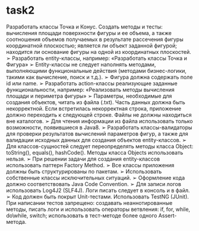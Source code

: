 # task2
Разработать классы Точка и Конус. Создать методы и тесты: вычисления площади поверхности фигуры и ее объема,
а также соотношения объемов получаемых в результате рассечения фигуры координатной плоскостью;
является ли объект заданной фигурой; находится ли основание фигуры на одной из координатных плоскостей.
➢ Разработать entity-классы, например: «Разработать классы Точка и Фигура»
➢ Entity-классы не следует наполнять методами, выполняющими функциональные действия
(методами бизнес-логики, такими как вычисление, поиск и т.д.).
➢ Фигура должна содержать поле id или name. 
➢ Разработать action-классы реализующие заданные функциональности, например: «Реализовать методы вычисления площади и периметра фигуры»
➢ Параметры, необходимые для создания объектов, читать из файла (.txt). Часть данных должна быть некорректной. 
Если встретилась некорректная строка, приложение должно переходить к следующей строке. Файлы не должны находиться вне каталогов.
➢ Для чтения информации из файла использовать только возможности, появившиеся в Java8.
➢ Разработать классы-валидаторы для проверки результатов вычислений параметров фигур, 
а также для валидации исходных данных для создания объектов entity-классов. 
➢ Для классов-сущностей следует переопределять методы класса Object: toString(), equals(), hashCode(). Методы класса Objects использовать нельзя.
➢ При решении задачи для создания entity-классов использовать паттерн Factory Method. 
➢ Все классы приложения должны быть структурированы по пакетам.
➢ Использовать собственные классы исключительных ситуаций. 
➢ Оформление кода должно соответствовать Java Code Convention.
➢ Для записи логов использовать Log4J2 (SLF4J). Логи писать следует в консоль и в файл.
➢ Код должен быть покрыт Unit-тестами. Использовать TestNG (JUnit). 
При написании тестов запрещено: создавать неаннотированные методы, 
писать логи и использовать операторы ветвления: if, for, while, do\while, switch; использовать в тест-методе более одного Assert-метода.
